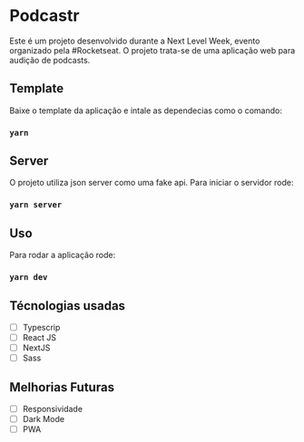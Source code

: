 # Podcastr
Este é um projeto desenvolvido durante a Next Level Week, evento organizado pela #Rocketseat.
O projeto trata-se de uma aplicação web para audição de podcasts.

## Template
Baixe o template da aplicação e intale as dependecias como o comando:

### `yarn`

## Server
O projeto utiliza json server como uma fake api. Para iniciar o servidor rode:

### `yarn server`

## Uso

Para rodar a aplicação rode:

### `yarn dev`

## Técnologias usadas
- [ ] Typescrip
- [ ] React JS
- [ ] NextJS
- [ ] Sass

## Melhorias Futuras
- [ ] Responsividade
- [ ] Dark Mode
- [ ] PWA